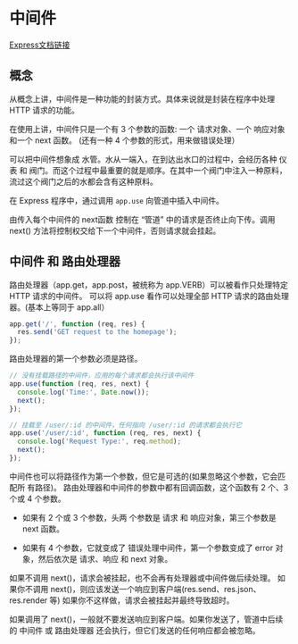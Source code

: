 # 中间件

[Express文档链接](http://www.expressjs.com.cn/guide/using-middleware.html)

## 概念

从概念上讲，中间件是一种功能的封装方式。具体来说就是封装在程序中处理 HTTP 请求的功能。

在使用上讲，中间件只是一个有 3 个参数的函数: 一个 请求对象、一个 响应对象 和一个 next 函数。
(还有一种 4 个参数的形式，用来做错误处理）

可以把中间件想象成 水管。水从一端入，在到达出水口的过程中，会经历各种 仪表 和 阀门。而这个过程中最重要的就是顺序。在其中一个阀门中注入一种原料，流过这个阀门之后的水都会含有这种原料。

在 Express 程序中，通过调用 `app.use` 向管道中插入中间件。

由传入每个中间件的 next函数 控制在 “管道” 中的请求是否终止向下传。调用 next() 方法将控制权交给下一个中间件，否则请求就会挂起。

## 中间件 和 路由处理器

路由处理器（app.get，app.post，被统称为 app.VERB）可以被看作只处理特定 HTTP 请求的中间件。
可以将 app.use 看作可以处理全部 HTTP 请求的路由处理器。(基本上等同于 app.all）

``` js
app.get('/', function (req, res) {
  res.send('GET request to the homepage');
});
```

路由处理器的第一个参数必须是路径。

``` js
// 没有挂载路径的中间件，应用的每个请求都会执行该中间件
app.use(function (req, res, next) {
  console.log('Time:', Date.now());
  next();
});

// 挂载至 /user/:id 的中间件，任何指向 /user/:id 的请求都会执行它
app.use('/user/:id', function (req, res, next) {
  console.log('Request Type:', req.method);
  next();
});
```

中间件也可以将路径作为第一个参数，但它是可选的(如果忽略这个参数，它会匹配所 有路径)。
路由处理器和中间件的参数中都有回调函数，这个函数有 2 个、3 个或 4 个参数。

* 如果有 2 个或 3 个参数，头两 个参数是 请求 和 响应对象，第三个参数是 next 函数。

* 如果有 4 个参数，它就变成了 错误处理中间件，第一个参数变成了 error 对象，然后依次是 请求、响应 和 next 对象。

如果不调用 next()，请求会被挂起，也不会再有处理器或中间件做后续处理。
如果你不调用 next()，则应该发送一个响应到客户端(res.send、res.json、res.render 等)
如果你不这样做，请求会被挂起并最终导致超时。

如果调用了 next()，一般就不要发送响应到客户端。如果你发送了，管道中后续的 中间件 或 路由处理器 还会执行，但它们发送的任何响应都会被忽略。